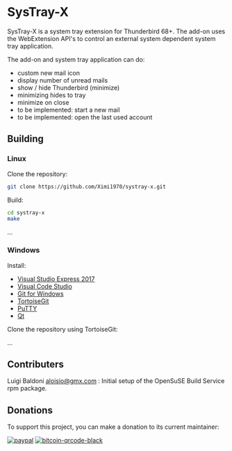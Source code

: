 # SysTray-X

SysTray-X is a system tray extension for Thunderbird 68+. The add-on uses the WebExtension API's to control an external system dependent system tray application.  

The add-on and system tray application can do:

- custom new mail icon
- display number of unread mails
- show / hide Thunderbird (minimize)
- minimizing hides to tray
- minimize on close
- to be implemented: start a new mail
- to be implemented: open the last used account

## Building

### Linux

Clone the repository:
```bash
git clone https://github.com/Ximi1970/systray-x.git
```

Build:
```bash
cd systray-x
make
```

...


### Windows

Install:
- [Visual Studio Express 2017](https://aka.ms/vs/15/release/vs_WDExpress.exe)
- [Visual Code Studio](https://code.visualstudio.com/)
- [Git for Windows](https://gitforwindows.org/)
- [TortoiseGit](https://tortoisegit.org/)
- [PuTTY](https://www.putty.org/)
- [Qt](https://www.qt.io/download-thank-you?os=windows&hsLang=en)

Clone the repository using TortoiseGit:

...


## Contributers

Luigi Baldoni <aloisio@gmx.com>		: Initial setup of the OpenSuSE Build Service rpm package.



## Donations
To support this project, you can make a donation to its current maintainer:  

[![paypal](https://github.com/Ximi1970/Donate/blob/master/paypal_btn_donateCC_LG_2.gif)](https://paypal.me/Ximi1970)
[![bitcoin-qrcode-black](https://github.com/Ximi1970/Donate/blob/master/bitcoin-donate-qrcode-black.png)](https://raw.githubusercontent.com/Ximi1970/Donate/master/bitcoin-address.txt)
